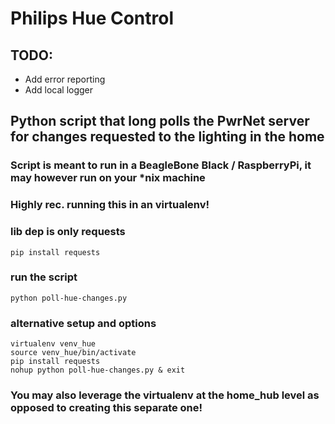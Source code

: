 # Philips Hue Control

TODO:
----
- Add error reporting
- Add local logger

## Python script that long polls the PwrNet server for changes requested to the lighting in the home
### Script is meant to run in a BeagleBone Black / RaspberryPi, it may however run on your *nix machine
### Highly rec. running this in an virtualenv!

### lib dep is only requests
```
pip install requests
```

### run the script
```
python poll-hue-changes.py
```

### alternative setup and options
```
virtualenv venv_hue
source venv_hue/bin/activate
pip install requests
nohup python poll-hue-changes.py & exit
```

### You may also leverage the virtualenv at the home_hub level as opposed to creating this separate one! 